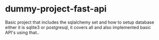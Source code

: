 # dummy-project-fast-api
Basic project that includes the sqlalchemy set and how to setup database either it is sqlite3 or postgresql, it covers all and also implemented basic API's using that..
